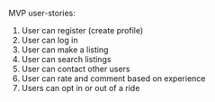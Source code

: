 MVP user-stories:

1. User can register (create profile)
2. User can log in
3. User can make a listing
4. User can search listings
5. User can contact other users
6. User can rate and comment based on experience
7. Users can opt in or out of a ride
